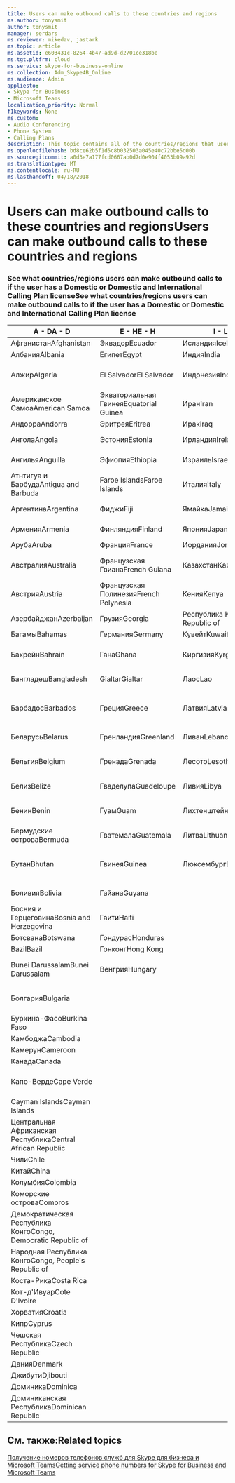 ```yaml
---
title: Users can make outbound calls to these countries and regions
ms.author: tonysmit
author: tonysmit
manager: serdars
ms.reviewer: mikedav, jastark
ms.topic: article
ms.assetid: e603431c-8264-4b47-ad9d-d2701ce318be
ms.tgt.pltfrm: cloud
ms.service: skype-for-business-online
ms.collection: Adm_Skype4B_Online
ms.audience: Admin
appliesto:
- Skype for Business
- Microsoft Teams
localization_priority: Normal
f1keywords: None
ms.custom:
- Audio Conferencing
- Phone System
- Calling Plans
description: This topic contains all of the countries/regions that users can place outbound calls to if they have a Calling Plan.
ms.openlocfilehash: bd8ce62b5f1d5c8b032503a045e40c72bbe5d00b
ms.sourcegitcommit: a0d3e7a177fcd0667ab0d7d0e904f4053b09a92d
ms.translationtype: MT
ms.contentlocale: ru-RU
ms.lasthandoff: 04/18/2018
---
```

# <a name="users-can-make-outbound-calls-to-these-countries-and-regions"></a><span data-ttu-id="09097-103">Users can make outbound calls to these countries and regions</span><span class="sxs-lookup"><span data-stu-id="09097-103">Users can make outbound calls to these countries and regions</span></span>

### <a name="see-what-countriesregions-users-can-make-outbound-calls-to-if-the-user-has-a-domestic-or-domestic-and-international-calling-plan-license"></a><span data-ttu-id="09097-104">See what countries/regions users can make outbound calls to if the user has a Domestic or Domestic and International Calling Plan license</span><span class="sxs-lookup"><span data-stu-id="09097-104">See what countries/regions users can make outbound calls to if the user has a Domestic or Domestic and International Calling Plan license</span></span>


|<span data-ttu-id="09097-105">**A - D**</span><span class="sxs-lookup"><span data-stu-id="09097-105">**A - D**</span></span>| <span data-ttu-id="09097-106">**E - H**</span><span class="sxs-lookup"><span data-stu-id="09097-106">**E - H**</span></span>|<span data-ttu-id="09097-107">**I - L**</span><span class="sxs-lookup"><span data-stu-id="09097-107">**I - L**</span></span>|<span data-ttu-id="09097-108">**M - O**</span><span class="sxs-lookup"><span data-stu-id="09097-108">**M - O**</span></span>|<span data-ttu-id="09097-109">**P - S**</span><span class="sxs-lookup"><span data-stu-id="09097-109">**P - S**</span></span>|<span data-ttu-id="09097-110">**T - Z**</span><span class="sxs-lookup"><span data-stu-id="09097-110">**T - Z**</span></span>|
---|---|---|---|---|---|
|<span data-ttu-id="09097-111">Афганистан</span><span class="sxs-lookup"><span data-stu-id="09097-111">Afghanistan</span></span>|<span data-ttu-id="09097-112">Эквадор</span><span class="sxs-lookup"><span data-stu-id="09097-112">Ecuador</span></span> |<span data-ttu-id="09097-113">Исландия</span><span class="sxs-lookup"><span data-stu-id="09097-113">Iceland</span></span> |<span data-ttu-id="09097-114">Макао</span><span class="sxs-lookup"><span data-stu-id="09097-114">Macau</span></span> |<span data-ttu-id="09097-115">Пакистан</span><span class="sxs-lookup"><span data-stu-id="09097-115">Pakistan</span></span> |<span data-ttu-id="09097-116">Тайвань</span><span class="sxs-lookup"><span data-stu-id="09097-116">Taiwan</span></span>   |
|<span data-ttu-id="09097-117">Албания</span><span class="sxs-lookup"><span data-stu-id="09097-117">Albania</span></span>|<span data-ttu-id="09097-118">Египет</span><span class="sxs-lookup"><span data-stu-id="09097-118">Egypt</span></span> |<span data-ttu-id="09097-119">Индия</span><span class="sxs-lookup"><span data-stu-id="09097-119">India</span></span> |<span data-ttu-id="09097-120">Македония</span><span class="sxs-lookup"><span data-stu-id="09097-120">Macedonia</span></span> |<span data-ttu-id="09097-121">Палау</span><span class="sxs-lookup"><span data-stu-id="09097-121">Palau</span></span> |<span data-ttu-id="09097-122">Таджикистан</span><span class="sxs-lookup"><span data-stu-id="09097-122">Tajikistan</span></span>   |
|<span data-ttu-id="09097-123">Алжир</span><span class="sxs-lookup"><span data-stu-id="09097-123">Algeria</span></span>|<span data-ttu-id="09097-124">El Salvador</span><span class="sxs-lookup"><span data-stu-id="09097-124">El Salvador</span></span> |<span data-ttu-id="09097-125">Индонезия</span><span class="sxs-lookup"><span data-stu-id="09097-125">Indonesia</span></span> |<span data-ttu-id="09097-126">Малави</span><span class="sxs-lookup"><span data-stu-id="09097-126">Malawi</span></span> |<span data-ttu-id="09097-127">Palestinian Authority</span><span class="sxs-lookup"><span data-stu-id="09097-127">Palestinian Authority</span></span> |<span data-ttu-id="09097-128">Объединенная Республика Танзания</span><span class="sxs-lookup"><span data-stu-id="09097-128">Tanzania, United Republic of</span></span>  |
|<span data-ttu-id="09097-129">Американское Самоа</span><span class="sxs-lookup"><span data-stu-id="09097-129">American Samoa</span></span>|<span data-ttu-id="09097-130">Экваториальная Гвинея</span><span class="sxs-lookup"><span data-stu-id="09097-130">Equatorial Guinea</span></span> |<span data-ttu-id="09097-131">Иран</span><span class="sxs-lookup"><span data-stu-id="09097-131">Iran</span></span> |<span data-ttu-id="09097-132">Малайзия</span><span class="sxs-lookup"><span data-stu-id="09097-132">Malaysia</span></span> |<span data-ttu-id="09097-133">Панама</span><span class="sxs-lookup"><span data-stu-id="09097-133">Panama</span></span> | <span data-ttu-id="09097-134">Таиланд</span><span class="sxs-lookup"><span data-stu-id="09097-134">Thailand</span></span>   |
|<span data-ttu-id="09097-135">Андорра</span><span class="sxs-lookup"><span data-stu-id="09097-135">Andorra</span></span> |<span data-ttu-id="09097-136">Эритрея</span><span class="sxs-lookup"><span data-stu-id="09097-136">Eritrea</span></span> |<span data-ttu-id="09097-137">Ирак</span><span class="sxs-lookup"><span data-stu-id="09097-137">Iraq</span></span> |<span data-ttu-id="09097-138">Мали</span><span class="sxs-lookup"><span data-stu-id="09097-138">Mali</span></span> |<span data-ttu-id="09097-139">Парагвай</span><span class="sxs-lookup"><span data-stu-id="09097-139">Paraguay</span></span> |<span data-ttu-id="09097-140">Того</span><span class="sxs-lookup"><span data-stu-id="09097-140">Togo</span></span>   |
|<span data-ttu-id="09097-141">Ангола</span><span class="sxs-lookup"><span data-stu-id="09097-141">Angola</span></span> |<span data-ttu-id="09097-142">Эстония</span><span class="sxs-lookup"><span data-stu-id="09097-142">Estonia</span></span> |<span data-ttu-id="09097-143">Ирландия</span><span class="sxs-lookup"><span data-stu-id="09097-143">Ireland</span></span> |<span data-ttu-id="09097-144">Мальта</span><span class="sxs-lookup"><span data-stu-id="09097-144">Malta</span></span> |<span data-ttu-id="09097-145">Перу</span><span class="sxs-lookup"><span data-stu-id="09097-145">Peru</span></span> | <span data-ttu-id="09097-146">Тринидад и Тобаго</span><span class="sxs-lookup"><span data-stu-id="09097-146">Trinidad and Tobago</span></span>  |
|<span data-ttu-id="09097-147">Ангилья</span><span class="sxs-lookup"><span data-stu-id="09097-147">Anguilla</span></span> |<span data-ttu-id="09097-148">Эфиопия</span><span class="sxs-lookup"><span data-stu-id="09097-148">Ethiopia</span></span> |<span data-ttu-id="09097-149">Израиль</span><span class="sxs-lookup"><span data-stu-id="09097-149">Israel</span></span> |<span data-ttu-id="09097-150">Маршалловы Острова</span><span class="sxs-lookup"><span data-stu-id="09097-150">Marshall Islands</span></span> | <span data-ttu-id="09097-151">Филиппины</span><span class="sxs-lookup"><span data-stu-id="09097-151">Philippines</span></span> | <span data-ttu-id="09097-152">Турция</span><span class="sxs-lookup"><span data-stu-id="09097-152">Turkey</span></span> |
|<span data-ttu-id="09097-153">Атнтигуа и Барбуда</span><span class="sxs-lookup"><span data-stu-id="09097-153">Antigua and Barbuda</span></span> | <span data-ttu-id="09097-154">Faroe Islands</span><span class="sxs-lookup"><span data-stu-id="09097-154">Faroe Islands</span></span> |<span data-ttu-id="09097-155">Италия</span><span class="sxs-lookup"><span data-stu-id="09097-155">Italy</span></span> |<span data-ttu-id="09097-156">Мартиника</span><span class="sxs-lookup"><span data-stu-id="09097-156">Martinique</span></span> |<span data-ttu-id="09097-157">Польша</span><span class="sxs-lookup"><span data-stu-id="09097-157">Poland</span></span> |<span data-ttu-id="09097-158">Туркменистан</span><span class="sxs-lookup"><span data-stu-id="09097-158">Turkmenistan</span></span> |
|<span data-ttu-id="09097-159">Аргентина</span><span class="sxs-lookup"><span data-stu-id="09097-159">Argentina</span></span>|<span data-ttu-id="09097-160">Фиджи</span><span class="sxs-lookup"><span data-stu-id="09097-160">Fiji</span></span> |<span data-ttu-id="09097-161">Ямайка</span><span class="sxs-lookup"><span data-stu-id="09097-161">Jamaica</span></span> |<span data-ttu-id="09097-162">Маврикий</span><span class="sxs-lookup"><span data-stu-id="09097-162">Mauritius</span></span> |<span data-ttu-id="09097-163">Португалия</span><span class="sxs-lookup"><span data-stu-id="09097-163">Portugal</span></span> |<span data-ttu-id="09097-164">О-ва Теркс и Кайкос</span><span class="sxs-lookup"><span data-stu-id="09097-164">Turks and Caicos</span></span>   |
|<span data-ttu-id="09097-165">Армения</span><span class="sxs-lookup"><span data-stu-id="09097-165">Armenia</span></span> |<span data-ttu-id="09097-166">Финляндия</span><span class="sxs-lookup"><span data-stu-id="09097-166">Finland</span></span> |<span data-ttu-id="09097-167">Япония</span><span class="sxs-lookup"><span data-stu-id="09097-167">Japan</span></span> |<span data-ttu-id="09097-168">Майотта</span><span class="sxs-lookup"><span data-stu-id="09097-168">Mayotte</span></span> | <span data-ttu-id="09097-169">Пуэрто-Рико</span><span class="sxs-lookup"><span data-stu-id="09097-169">Puerto Rico</span></span> |<span data-ttu-id="09097-170">Уганда</span><span class="sxs-lookup"><span data-stu-id="09097-170">Uganda</span></span>  |
|<span data-ttu-id="09097-171">Аруба</span><span class="sxs-lookup"><span data-stu-id="09097-171">Aruba</span></span> |<span data-ttu-id="09097-172">Франция</span><span class="sxs-lookup"><span data-stu-id="09097-172">France</span></span> |<span data-ttu-id="09097-173">Иордания</span><span class="sxs-lookup"><span data-stu-id="09097-173">Jordan</span></span> |<span data-ttu-id="09097-174">Мексика</span><span class="sxs-lookup"><span data-stu-id="09097-174">Mexico</span></span> |<span data-ttu-id="09097-175">Катар</span><span class="sxs-lookup"><span data-stu-id="09097-175">Qatar</span></span> | <span data-ttu-id="09097-176">Украина</span><span class="sxs-lookup"><span data-stu-id="09097-176">Ukraine</span></span>   |
|<span data-ttu-id="09097-177">Австралия</span><span class="sxs-lookup"><span data-stu-id="09097-177">Australia</span></span> |<span data-ttu-id="09097-178">Французская Гвиана</span><span class="sxs-lookup"><span data-stu-id="09097-178">French Guiana</span></span> |<span data-ttu-id="09097-179">Казахстан</span><span class="sxs-lookup"><span data-stu-id="09097-179">Kazakhstan</span></span> |<span data-ttu-id="09097-180">Микронезия</span><span class="sxs-lookup"><span data-stu-id="09097-180">Micronesia</span></span> |<span data-ttu-id="09097-181">Реюньон</span><span class="sxs-lookup"><span data-stu-id="09097-181">Reunion</span></span> |<span data-ttu-id="09097-182">Объединенные Арабские Эмираты</span><span class="sxs-lookup"><span data-stu-id="09097-182">United Arab Emirates (U.A.E)</span></span>  |
|<span data-ttu-id="09097-183">Австрия</span><span class="sxs-lookup"><span data-stu-id="09097-183">Austria</span></span> |<span data-ttu-id="09097-184">Французская Полинезия</span><span class="sxs-lookup"><span data-stu-id="09097-184">French Polynesia</span></span> |<span data-ttu-id="09097-185">Кения</span><span class="sxs-lookup"><span data-stu-id="09097-185">Kenya</span></span> |<span data-ttu-id="09097-186">Молдова</span><span class="sxs-lookup"><span data-stu-id="09097-186">Moldova, Republic of</span></span> |<span data-ttu-id="09097-187">Румыния</span><span class="sxs-lookup"><span data-stu-id="09097-187">Romania</span></span> |<span data-ttu-id="09097-188">Великобритания</span><span class="sxs-lookup"><span data-stu-id="09097-188">United Kingdom (U.K.)</span></span> |
|<span data-ttu-id="09097-189">Азербайджан</span><span class="sxs-lookup"><span data-stu-id="09097-189">Azerbaijan</span></span> |<span data-ttu-id="09097-190">Грузия</span><span class="sxs-lookup"><span data-stu-id="09097-190">Georgia</span></span> |<span data-ttu-id="09097-191">Республика Корея</span><span class="sxs-lookup"><span data-stu-id="09097-191">Korea, Republic of</span></span> |<span data-ttu-id="09097-192">Монако</span><span class="sxs-lookup"><span data-stu-id="09097-192">Monaco</span></span> | <span data-ttu-id="09097-193">Россия</span><span class="sxs-lookup"><span data-stu-id="09097-193">Russian Federation</span></span> |<span data-ttu-id="09097-194">США</span><span class="sxs-lookup"><span data-stu-id="09097-194">United States (U.S.)</span></span>  |
|<span data-ttu-id="09097-195">Багамы</span><span class="sxs-lookup"><span data-stu-id="09097-195">Bahamas</span></span> |<span data-ttu-id="09097-196">Германия</span><span class="sxs-lookup"><span data-stu-id="09097-196">Germany</span></span> |<span data-ttu-id="09097-197">Кувейт</span><span class="sxs-lookup"><span data-stu-id="09097-197">Kuwait</span></span> |<span data-ttu-id="09097-198">Монголия</span><span class="sxs-lookup"><span data-stu-id="09097-198">Mongolia</span></span> |<span data-ttu-id="09097-199">Руанда</span><span class="sxs-lookup"><span data-stu-id="09097-199">Rwanda</span></span> | <span data-ttu-id="09097-200">Уругвай</span><span class="sxs-lookup"><span data-stu-id="09097-200">Uruguay</span></span> |
|<span data-ttu-id="09097-201">Бахрейн</span><span class="sxs-lookup"><span data-stu-id="09097-201">Bahrain</span></span> |<span data-ttu-id="09097-202">Гана</span><span class="sxs-lookup"><span data-stu-id="09097-202">Ghana</span></span> |<span data-ttu-id="09097-203">Киргизия</span><span class="sxs-lookup"><span data-stu-id="09097-203">Kyrgyzstan</span></span> |<span data-ttu-id="09097-204">Черногория</span><span class="sxs-lookup"><span data-stu-id="09097-204">Montenegro</span></span> | <span data-ttu-id="09097-205">Сент-Китс и Невис</span><span class="sxs-lookup"><span data-stu-id="09097-205">Saint Kitts and Nevis</span></span> |<span data-ttu-id="09097-206">Узбекистан</span><span class="sxs-lookup"><span data-stu-id="09097-206">Uzbekistan</span></span>  |
|<span data-ttu-id="09097-207">Бангладеш</span><span class="sxs-lookup"><span data-stu-id="09097-207">Bangladesh</span></span> |<span data-ttu-id="09097-208">Gialtar</span><span class="sxs-lookup"><span data-stu-id="09097-208">Gialtar</span></span> |<span data-ttu-id="09097-209">Лаос</span><span class="sxs-lookup"><span data-stu-id="09097-209">Lao</span></span> |<span data-ttu-id="09097-210">Монтсеррат</span><span class="sxs-lookup"><span data-stu-id="09097-210">Montserrat</span></span> | <span data-ttu-id="09097-211">Сент-Люсия</span><span class="sxs-lookup"><span data-stu-id="09097-211">Saint Lucia</span></span> |<span data-ttu-id="09097-212">Город-государство Ватикан</span><span class="sxs-lookup"><span data-stu-id="09097-212">Vatican City State</span></span>  |
|<span data-ttu-id="09097-213">Барбадос</span><span class="sxs-lookup"><span data-stu-id="09097-213">Barbados</span></span> |<span data-ttu-id="09097-214">Греция</span><span class="sxs-lookup"><span data-stu-id="09097-214">Greece</span></span> |<span data-ttu-id="09097-215">Латвия</span><span class="sxs-lookup"><span data-stu-id="09097-215">Latvia</span></span> |<span data-ttu-id="09097-216">Марокко</span><span class="sxs-lookup"><span data-stu-id="09097-216">Morocco</span></span> |<span data-ttu-id="09097-217">Сент-Винсент и Гренадины</span><span class="sxs-lookup"><span data-stu-id="09097-217">Saint Vincent and the Grenadines</span></span> |<span data-ttu-id="09097-218">Венесуэла</span><span class="sxs-lookup"><span data-stu-id="09097-218">Venezuela</span></span>   |
|<span data-ttu-id="09097-219">Беларусь</span><span class="sxs-lookup"><span data-stu-id="09097-219">Belarus</span></span> |<span data-ttu-id="09097-220">Гренландия</span><span class="sxs-lookup"><span data-stu-id="09097-220">Greenland</span></span> |<span data-ttu-id="09097-221">Ливан</span><span class="sxs-lookup"><span data-stu-id="09097-221">Lebanon</span></span> |<span data-ttu-id="09097-222">Мозамбик</span><span class="sxs-lookup"><span data-stu-id="09097-222">Mozambique</span></span> | <span data-ttu-id="09097-223">Сан-Марино</span><span class="sxs-lookup"><span data-stu-id="09097-223">San Marino</span></span> |<span data-ttu-id="09097-224">Вьетнам</span><span class="sxs-lookup"><span data-stu-id="09097-224">Viet Nam</span></span>  |
|<span data-ttu-id="09097-225">Бельгия</span><span class="sxs-lookup"><span data-stu-id="09097-225">Belgium</span></span> |<span data-ttu-id="09097-226">Гренада</span><span class="sxs-lookup"><span data-stu-id="09097-226">Grenada</span></span> |<span data-ttu-id="09097-227">Лесото</span><span class="sxs-lookup"><span data-stu-id="09097-227">Lesotho</span></span> |<span data-ttu-id="09097-228">Мьянма</span><span class="sxs-lookup"><span data-stu-id="09097-228">Myanmar</span></span> | <span data-ttu-id="09097-229">Саудовская Аравия</span><span class="sxs-lookup"><span data-stu-id="09097-229">Saudi Arabia</span></span> | <span data-ttu-id="09097-230">Виргинские острова (Великобритания)</span><span class="sxs-lookup"><span data-stu-id="09097-230">Virgin Islands (British)</span></span> |
|<span data-ttu-id="09097-231">Белиз</span><span class="sxs-lookup"><span data-stu-id="09097-231">Belize</span></span> |<span data-ttu-id="09097-232">Гваделупа</span><span class="sxs-lookup"><span data-stu-id="09097-232">Guadeloupe</span></span> |<span data-ttu-id="09097-233">Ливия</span><span class="sxs-lookup"><span data-stu-id="09097-233">Libya</span></span> |<span data-ttu-id="09097-234">Намибия</span><span class="sxs-lookup"><span data-stu-id="09097-234">Namibia</span></span> |<span data-ttu-id="09097-235">Сенегал</span><span class="sxs-lookup"><span data-stu-id="09097-235">Senegal</span></span> | <span data-ttu-id="09097-236">Виргинские острова (США)</span><span class="sxs-lookup"><span data-stu-id="09097-236">Virgin Islands (U.S.)</span></span>  |
|<span data-ttu-id="09097-237">Бенин</span><span class="sxs-lookup"><span data-stu-id="09097-237">Benin</span></span> |<span data-ttu-id="09097-238">Гуам</span><span class="sxs-lookup"><span data-stu-id="09097-238">Guam</span></span> |<span data-ttu-id="09097-239">Лихтенштейн</span><span class="sxs-lookup"><span data-stu-id="09097-239">Liechtenstein</span></span> |<span data-ttu-id="09097-240">Непал</span><span class="sxs-lookup"><span data-stu-id="09097-240">Nepal</span></span> | <span data-ttu-id="09097-241">Сербия</span><span class="sxs-lookup"><span data-stu-id="09097-241">Serbia</span></span> | <span data-ttu-id="09097-242">Острова Уоллис и Футуна</span><span class="sxs-lookup"><span data-stu-id="09097-242">Wallis and Futuna Islands</span></span>  |
|<span data-ttu-id="09097-243">Бермудские острова</span><span class="sxs-lookup"><span data-stu-id="09097-243">Bermuda</span></span> |<span data-ttu-id="09097-244">Гватемала</span><span class="sxs-lookup"><span data-stu-id="09097-244">Guatemala</span></span> |<span data-ttu-id="09097-245">Литва</span><span class="sxs-lookup"><span data-stu-id="09097-245">Lithuania</span></span> |<span data-ttu-id="09097-246">Нидерланды</span><span class="sxs-lookup"><span data-stu-id="09097-246">Netherlands</span></span> |<span data-ttu-id="09097-247">Сингапур</span><span class="sxs-lookup"><span data-stu-id="09097-247">Singapore</span></span> |<span data-ttu-id="09097-248">Йемен</span><span class="sxs-lookup"><span data-stu-id="09097-248">Yemen</span></span> |
|<span data-ttu-id="09097-249">Бутан</span><span class="sxs-lookup"><span data-stu-id="09097-249">Bhutan</span></span> |<span data-ttu-id="09097-250">Гвинея</span><span class="sxs-lookup"><span data-stu-id="09097-250">Guinea</span></span> |<span data-ttu-id="09097-251">Люксембург</span><span class="sxs-lookup"><span data-stu-id="09097-251">Luxembourg</span></span> |<span data-ttu-id="09097-252">Нидерландские Антильские острова</span><span class="sxs-lookup"><span data-stu-id="09097-252">Netherlands Antilles</span></span> |<span data-ttu-id="09097-253">Словакия</span><span class="sxs-lookup"><span data-stu-id="09097-253">Slovakia</span></span> |<span data-ttu-id="09097-254">Замбия</span><span class="sxs-lookup"><span data-stu-id="09097-254">Zambia</span></span>  |
|<span data-ttu-id="09097-255">Боливия</span><span class="sxs-lookup"><span data-stu-id="09097-255">Bolivia</span></span> |<span data-ttu-id="09097-256">Гайана</span><span class="sxs-lookup"><span data-stu-id="09097-256">Guyana</span></span>| |<span data-ttu-id="09097-257">Новая Каледония</span><span class="sxs-lookup"><span data-stu-id="09097-257">New Caledonia</span></span> |<span data-ttu-id="09097-258">Словения</span><span class="sxs-lookup"><span data-stu-id="09097-258">Slovenia</span></span> |<span data-ttu-id="09097-259">Зимбабве</span><span class="sxs-lookup"><span data-stu-id="09097-259">Zimbabwe</span></span> |
|<span data-ttu-id="09097-260">Босния и Герцеговина</span><span class="sxs-lookup"><span data-stu-id="09097-260">Bosnia and Herzegovina</span></span> |<span data-ttu-id="09097-261">Гаити</span><span class="sxs-lookup"><span data-stu-id="09097-261">Haiti</span></span> ||<span data-ttu-id="09097-262">Новая Зеландия</span><span class="sxs-lookup"><span data-stu-id="09097-262">New Zealand</span></span> |<span data-ttu-id="09097-263">Южная Африка</span><span class="sxs-lookup"><span data-stu-id="09097-263">South Africa</span></span> | 
|<span data-ttu-id="09097-264">Ботсвана</span><span class="sxs-lookup"><span data-stu-id="09097-264">Botswana</span></span> |<span data-ttu-id="09097-265">Гондурас</span><span class="sxs-lookup"><span data-stu-id="09097-265">Honduras</span></span> ||<span data-ttu-id="09097-266">Никарагуа</span><span class="sxs-lookup"><span data-stu-id="09097-266">Nicaragua</span></span> |<span data-ttu-id="09097-267">Испания</span><span class="sxs-lookup"><span data-stu-id="09097-267">Spain</span></span> |
|<span data-ttu-id="09097-268">Bazil</span><span class="sxs-lookup"><span data-stu-id="09097-268">Bazil</span></span> |<span data-ttu-id="09097-269">Гонконг</span><span class="sxs-lookup"><span data-stu-id="09097-269">Hong Kong</span></span> ||<span data-ttu-id="09097-270">Нигер</span><span class="sxs-lookup"><span data-stu-id="09097-270">Niger</span></span> |<span data-ttu-id="09097-271">Sri Lanka</span><span class="sxs-lookup"><span data-stu-id="09097-271">Sri Lanka</span></span> | 
|<span data-ttu-id="09097-272">Bunei Darussalam</span><span class="sxs-lookup"><span data-stu-id="09097-272">Bunei Darussalam</span></span> |<span data-ttu-id="09097-273">Венгрия</span><span class="sxs-lookup"><span data-stu-id="09097-273">Hungary</span></span> ||<span data-ttu-id="09097-274">Нигерия</span><span class="sxs-lookup"><span data-stu-id="09097-274">Nigeria</span></span> |<span data-ttu-id="09097-275">Сен-Пьер и Миклеон</span><span class="sxs-lookup"><span data-stu-id="09097-275">St. Pierre and Miquelon</span></span> | 
|<span data-ttu-id="09097-276">Болгария</span><span class="sxs-lookup"><span data-stu-id="09097-276">Bulgaria</span></span> |||<span data-ttu-id="09097-277">Северные Марианские острова</span><span class="sxs-lookup"><span data-stu-id="09097-277">Northern Mariana Islands</span></span> |<span data-ttu-id="09097-278">Судан</span><span class="sxs-lookup"><span data-stu-id="09097-278">Sudan</span></span> |
|<span data-ttu-id="09097-279">Буркина-Фасо</span><span class="sxs-lookup"><span data-stu-id="09097-279">Burkina Faso</span></span> |||<span data-ttu-id="09097-280">Норвегия</span><span class="sxs-lookup"><span data-stu-id="09097-280">Norway</span></span> |<span data-ttu-id="09097-281">Суринам</span><span class="sxs-lookup"><span data-stu-id="09097-281">Suriname</span></span> |
|<span data-ttu-id="09097-282">Камбоджа</span><span class="sxs-lookup"><span data-stu-id="09097-282">Cambodia</span></span> |||<span data-ttu-id="09097-283">Оман</span><span class="sxs-lookup"><span data-stu-id="09097-283">Oman</span></span> |<span data-ttu-id="09097-284">Свазиленд</span><span class="sxs-lookup"><span data-stu-id="09097-284">Swaziland</span></span> | 
|<span data-ttu-id="09097-285">Камерун</span><span class="sxs-lookup"><span data-stu-id="09097-285">Cameroon</span></span> ||||<span data-ttu-id="09097-286">Швеция</span><span class="sxs-lookup"><span data-stu-id="09097-286">Sweden</span></span> |
|<span data-ttu-id="09097-287">Канада</span><span class="sxs-lookup"><span data-stu-id="09097-287">Canada</span></span> ||||<span data-ttu-id="09097-288">Швейцария</span><span class="sxs-lookup"><span data-stu-id="09097-288">Switzerland</span></span> | 
|<span data-ttu-id="09097-289">Капо-Верде</span><span class="sxs-lookup"><span data-stu-id="09097-289">Cape Verde</span></span> ||||<span data-ttu-id="09097-290">Сирийская Арабская Республика</span><span class="sxs-lookup"><span data-stu-id="09097-290">Syrian Arab Republic</span></span> |
|<span data-ttu-id="09097-291">Cayman Islands</span><span class="sxs-lookup"><span data-stu-id="09097-291">Cayman Islands</span></span> |
|<span data-ttu-id="09097-292">Центральная Африканская Республика</span><span class="sxs-lookup"><span data-stu-id="09097-292">Central African Republic</span></span> |
|<span data-ttu-id="09097-293">Чили</span><span class="sxs-lookup"><span data-stu-id="09097-293">Chile</span></span> |
|<span data-ttu-id="09097-294">Китай</span><span class="sxs-lookup"><span data-stu-id="09097-294">China</span></span> |
|<span data-ttu-id="09097-295">Колумбия</span><span class="sxs-lookup"><span data-stu-id="09097-295">Colombia</span></span> |
|<span data-ttu-id="09097-296">Коморские острова</span><span class="sxs-lookup"><span data-stu-id="09097-296">Comoros</span></span> |
|<span data-ttu-id="09097-297">Демократическая Республика Конго</span><span class="sxs-lookup"><span data-stu-id="09097-297">Congo, Democratic Republic of</span></span> |
|<span data-ttu-id="09097-298">Народная Республика Конго</span><span class="sxs-lookup"><span data-stu-id="09097-298">Congo, People's Republic of</span></span> |
|<span data-ttu-id="09097-299">Коста-Рика</span><span class="sxs-lookup"><span data-stu-id="09097-299">Costa Rica</span></span> |
|<span data-ttu-id="09097-300">Кот-д'Ивуар</span><span class="sxs-lookup"><span data-stu-id="09097-300">Cote D'Ivoire</span></span> |
|<span data-ttu-id="09097-301">Хорватия</span><span class="sxs-lookup"><span data-stu-id="09097-301">Croatia</span></span> |
|<span data-ttu-id="09097-302">Кипр</span><span class="sxs-lookup"><span data-stu-id="09097-302">Cyprus</span></span> |
|<span data-ttu-id="09097-303">Чешская Республика</span><span class="sxs-lookup"><span data-stu-id="09097-303">Czech Republic</span></span> |
|<span data-ttu-id="09097-304">Дания</span><span class="sxs-lookup"><span data-stu-id="09097-304">Denmark</span></span> |
|<span data-ttu-id="09097-305">Джибути</span><span class="sxs-lookup"><span data-stu-id="09097-305">Djibouti</span></span> |
|<span data-ttu-id="09097-306">Доминика</span><span class="sxs-lookup"><span data-stu-id="09097-306">Dominica</span></span> |
|<span data-ttu-id="09097-307">Доминиканская Республика</span><span class="sxs-lookup"><span data-stu-id="09097-307">Dominican Republic</span></span> |

## <a name="related-topics"></a><span data-ttu-id="09097-308">См. также:</span><span class="sxs-lookup"><span data-stu-id="09097-308">Related topics</span></span>

[<span data-ttu-id="09097-309">Получение номеров телефонов служб для Skype для бизнеса и Microsoft Teams</span><span class="sxs-lookup"><span data-stu-id="09097-309">Getting service phone numbers for Skype for Business and Microsoft Teams</span></span>](../what-is-phone-system-in-office-365/getting-service-phone-numbers.md)

  
 